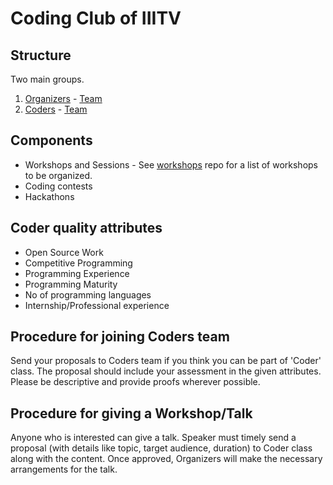 # Coding Club of IIITV

## Structure

Two main groups. 

1. [Organizers](Organizers.md) - [Team](https://github.com/orgs/iiitv/teams/club_organizers)
2. [Coders](Coders.md) - [Team](https://github.com/orgs/iiitv/teams/club_coders)


## Components

* Workshops and Sessions - See [workshops](https://github.com/iiitv/workshops/) repo for a list of workshops to be organized.
* Coding contests
* Hackathons


## Coder quality attributes

* Open Source Work
* Competitive Programming
* Programming Experience
* Programming Maturity
* No of programming languages
* Internship/Professional experience


## Procedure for joining Coders team

Send your proposals to Coders team if you think you can be part of 'Coder' class. 
The proposal should include your assessment in the given attributes.
Please be descriptive and provide proofs wherever possible.


## Procedure for giving a Workshop/Talk

Anyone who is interested can give a talk. Speaker must timely send a proposal (with details like topic, target audience, duration) to Coder class along with the content. Once approved, Organizers will make the necessary arrangements for the talk.
